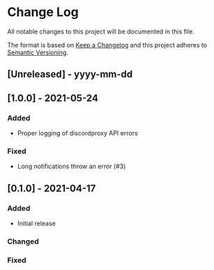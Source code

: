 # Change Log

All notable changes to this project will be documented in this file.

The format is based on [Keep a Changelog](http://keepachangelog.com/)
and this project adheres to [Semantic Versioning](http://semver.org/).

## [Unreleased] - yyyy-mm-dd

## [1.0.0] - 2021-05-24

### Added

- Proper logging of discordproxy API errors

### Fixed

- Long notifications throw an error (#3)

## [0.1.0] - 2021-04-17

### Added

- Initial release

### Changed

### Fixed
